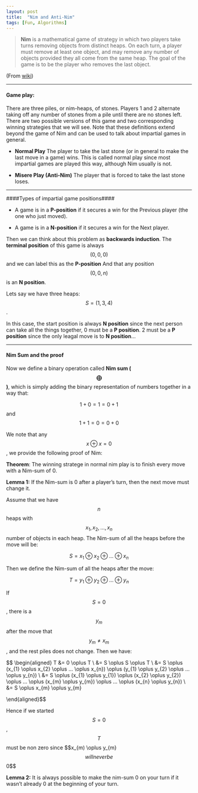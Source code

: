 ```yaml
---
layout: post
title:  "Nim and Anti-Nim"
tags: [Fun, Algorithms]
---
```


> **Nim** is a mathematical game of strategy 
in which two players take turns removing 
objects from distinct heaps. On each turn, 
a player must remove at least one object, 
and may remove any number of objects provided 
they all come from the same heap. The goal of 
the game is to be the player who removes the 
last object.

(From [wiki](https://en.wikipedia.org/wiki/Nim))

---

#### Game play: ####

There are three piles, or nim-heaps, of stones. Players 1 and 2 alternate
taking off any number of stones from a pile until there are no stones left.
There are two possible versions of this game and two corresponding winning
strategies that we will see. Note that these definitions extend beyond the
game of Nim and can be used to talk about impartial games in general.

* **Normal Play** The player to take the last stone (or in general to make
the last move in a game) wins. This is called normal play since most
impartial games are played this way, although Nim usually is not.

* **Misere Play (Anti-Nim)** The player that is forced to take the last stone loses.

---

####Types of impartial game positions####

* A game is in a **P-position** if it secures a win for the Previous player
(the one who just moved).

* A game is in a **N-position** if it secures a win for the Next player.

Then we can think about this problem as **backwards induction**. The **terminal position**
of this game is always $$(0, 0, 0)$$ and we can label this as the **P-position**
And that any position $$(0, 0, n)$$ is an **N position**.

Lets say we have three heaps: $$S = (1, 3, 4)$$. 

In this case, the start position is always **N position** since the next person 
can take all the things together, 0 must be a **P position**. 2 must be a **P position**
since the only leagal move is to **N position**...

---

#### Nim Sum and the proof ####

Now we define a binary operation called **Nim sum ($$\bigoplus$$)**, which is simply adding 
the binary representation of numbers together in a way that:

$$ 1+0=1=0+1$$ and $$ 1+ 1=0=0+0$$

We note that any $$x \oplus x =0$$, we provide the following proof of Nim:

**Theorem**: The winning stratege in normal nim play is to finish every move 
with a Nim-sum of 0.

**Lemma 1:** If the Nim-sum is 0 after a player’s turn, then the next move
must change it.

Assume that we have $$n$$ heaps with $$x_{1}, x_{2}, ...,x_{n}$$ number of objects in each heap.
The Nim-sum of all the heaps before the move will be:

$$S = x_{1} \oplus x_{2} \oplus ... \oplus x_{n}$$

Then we define the Nim-sum of all the heaps after the move:

$$T = y_{1} \oplus y_{2} \oplus ... \oplus y_{n}$$

If $$S =0$$, there is a $$y_{m}$$ after the move that $$y_{m} \neq x_{m}$$,
and the rest piles does not change. Then we have:

$$ \begin{aligned} 
T &= 0 \oplus T \\
&= S \oplus S \oplus T \\
&= S \oplus (x_{1} \oplus x_{2} \oplus ... \oplus x_{n}) \oplus (y_{1} \oplus y_{2} \oplus ... \oplus y_{n}) \\
&= S \oplus (x_{1} \oplus y_{1}) \oplus (x_{2} \oplus y_{2}) \oplus ... \oplus (x_{m} \oplus y_{m}) \oplus ... \oplus (x_{n} \oplus y_{n}) \\ 
&= S \oplus x_{m} \oplus y_{m}

\end{aligned}$$

Hence if we started $$S = 0$$, $$T$$ must be non zero since $$x_{m) \oplus y_{m}$$ will never be $$0$$

**Lemma 2:** It is always possible to make the nim-sum 0 on your turn if
it wasn’t already 0 at the beginning of your turn.


